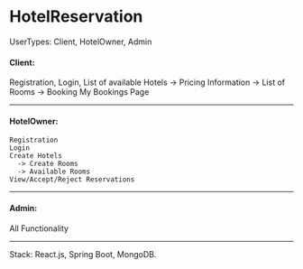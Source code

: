 # HotelReservation

UserTypes: Client, HotelOwner, Admin

#### Client: 
  Registration,
  Login,
  List of available Hotels
    -> Pricing Information
    -> List of Rooms
    -> Booking
  My Bookings Page
  
  -----------------------------------------------------------------
  
  #### HotelOwner:
    Registration
    Login
    Create Hotels
      -> Create Rooms
      -> Available Rooms
    View/Accept/Reject Reservations
    
  -----------------------------------------------------------------
  
  #### Admin:
   All Functionality
  
  -----------------------------------------------------------------
  
  Stack: React.js, Spring Boot, MongoDB.
   

